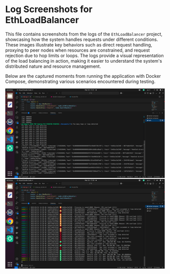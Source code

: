 # Log Screenshots for EthLoadBalancer

This file contains screenshots from the logs of the `EthLoadBalancer` project, showcasing how the system handles requests under different conditions. These images illustrate key behaviors such as direct request handling, proxying to peer nodes when resources are constrained, and request rejection due to hop limits or loops. The logs provide a visual representation of the load balancing in action, making it easier to understand the system's distributed nature and resource management.

Below are the captured moments from running the application with Docker Compose, demonstrating various scenarios encountered during testing.

![Direct Handling Example](log2.png)
![Proxy & Rejection Event Example](log1.png)
